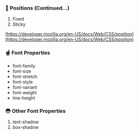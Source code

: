 ### 🐞 Positions (Continued…)

1.  Fixed
2.  Sticky

[https://developer.mozilla.org/en-US/docs/Web/CSS/position](https://developer.mozilla.org/en-US/docs/Web/CSS/position)

### 🫕 Font Properties

-   font-family
-   font-size
-   font-stretch
-   font-style
-   font-variant
-   font-weight
-   line-height

### 😳 Other Font Properties

1.  text-shadow
2.  box-shadow